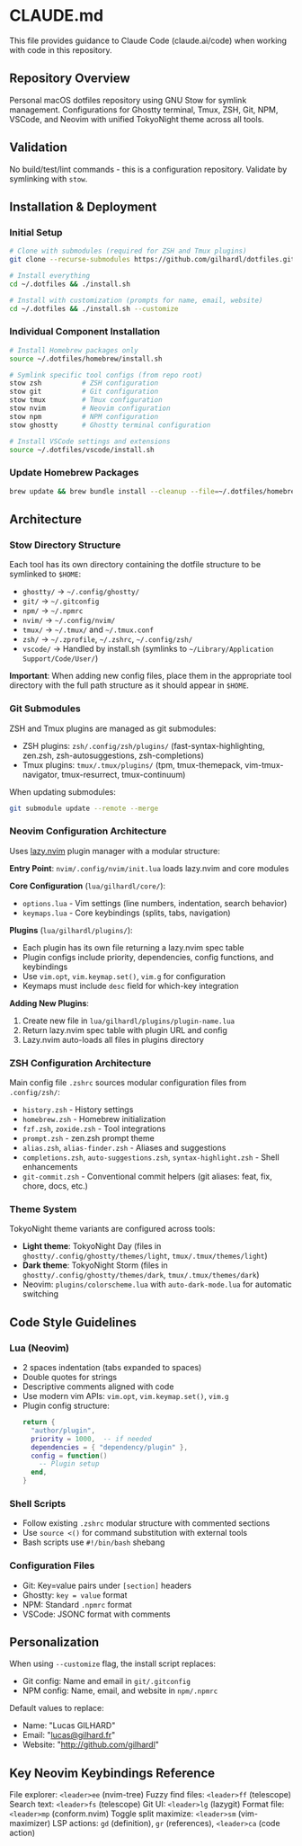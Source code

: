 # CLAUDE.md

This file provides guidance to Claude Code (claude.ai/code) when working with code in this repository.

## Repository Overview

Personal macOS dotfiles repository using GNU Stow for symlink management. Configurations for Ghostty terminal, Tmux, ZSH, Git, NPM, VSCode, and Neovim with unified TokyoNight theme across all tools.

## Validation

No build/test/lint commands - this is a configuration repository. Validate by symlinking with `stow`.

## Installation & Deployment

### Initial Setup
```bash
# Clone with submodules (required for ZSH and Tmux plugins)
git clone --recurse-submodules https://github.com/gilhardl/dotfiles.git ~/.dotfiles

# Install everything
cd ~/.dotfiles && ./install.sh

# Install with customization (prompts for name, email, website)
cd ~/.dotfiles && ./install.sh --customize
```

### Individual Component Installation
```bash
# Install Homebrew packages only
source ~/.dotfiles/homebrew/install.sh

# Symlink specific tool configs (from repo root)
stow zsh          # ZSH configuration
stow git          # Git configuration
stow tmux         # Tmux configuration
stow nvim         # Neovim configuration
stow npm          # NPM configuration
stow ghostty      # Ghostty terminal configuration

# Install VSCode settings and extensions
source ~/.dotfiles/vscode/install.sh
```

### Update Homebrew Packages
```bash
brew update && brew bundle install --cleanup --file=~/.dotfiles/homebrew/Brewfile && brew upgrade
```

## Architecture

### Stow Directory Structure
Each tool has its own directory containing the dotfile structure to be symlinked to `$HOME`:
- `ghostty/` -> `~/.config/ghostty/`
- `git/` -> `~/.gitconfig`
- `npm/` -> `~/.npmrc`
- `nvim/` -> `~/.config/nvim/`
- `tmux/` -> `~/.tmux/` and `~/.tmux.conf`
- `zsh/` -> `~/.zprofile`, `~/.zshrc`, `~/.config/zsh/`
- `vscode/` -> Handled by install.sh (symlinks to `~/Library/Application Support/Code/User/`)

**Important**: When adding new config files, place them in the appropriate tool directory with the full path structure as it should appear in `$HOME`.

### Git Submodules
ZSH and Tmux plugins are managed as git submodules:
- ZSH plugins: `zsh/.config/zsh/plugins/` (fast-syntax-highlighting, zen.zsh, zsh-autosuggestions, zsh-completions)
- Tmux plugins: `tmux/.tmux/plugins/` (tpm, tmux-themepack, vim-tmux-navigator, tmux-resurrect, tmux-continuum)

When updating submodules:
```bash
git submodule update --remote --merge
```

### Neovim Configuration Architecture
Uses [lazy.nvim](https://github.com/folke/lazy.nvim) plugin manager with a modular structure:

**Entry Point**: `nvim/.config/nvim/init.lua` loads lazy.nvim and core modules

**Core Configuration** (`lua/gilhardl/core/`):
- `options.lua` - Vim settings (line numbers, indentation, search behavior)
- `keymaps.lua` - Core keybindings (splits, tabs, navigation)

**Plugins** (`lua/gilhardl/plugins/`):
- Each plugin has its own file returning a lazy.nvim spec table
- Plugin configs include priority, dependencies, config functions, and keybindings
- Use `vim.opt`, `vim.keymap.set()`, `vim.g` for configuration
- Keymaps must include `desc` field for which-key integration

**Adding New Plugins**:
1. Create new file in `lua/gilhardl/plugins/plugin-name.lua`
2. Return lazy.nvim spec table with plugin URL and config
3. Lazy.nvim auto-loads all files in plugins directory

### ZSH Configuration Architecture
Main config file `.zshrc` sources modular configuration files from `.config/zsh/`:
- `history.zsh` - History settings
- `homebrew.zsh` - Homebrew initialization
- `fzf.zsh`, `zoxide.zsh` - Tool integrations
- `prompt.zsh` - zen.zsh prompt theme
- `alias.zsh`, `alias-finder.zsh` - Aliases and suggestions
- `completions.zsh`, `auto-suggestions.zsh`, `syntax-highlight.zsh` - Shell enhancements
- `git-commit.zsh` - Conventional commit helpers (git aliases: feat, fix, chore, docs, etc.)

### Theme System
TokyoNight theme variants are configured across tools:
- **Light theme**: TokyoNight Day (files in `ghostty/.config/ghostty/themes/light`, `tmux/.tmux/themes/light`)
- **Dark theme**: TokyoNight Storm (files in `ghostty/.config/ghostty/themes/dark`, `tmux/.tmux/themes/dark`)
- Neovim: `plugins/colorscheme.lua` with `auto-dark-mode.lua` for automatic switching

## Code Style Guidelines

### Lua (Neovim)
- 2 spaces indentation (tabs expanded to spaces)
- Double quotes for strings
- Descriptive comments aligned with code
- Use modern vim APIs: `vim.opt`, `vim.keymap.set()`, `vim.g`
- Plugin config structure:
  ```lua
  return {
    "author/plugin",
    priority = 1000,  -- if needed
    dependencies = { "dependency/plugin" },
    config = function()
      -- Plugin setup
    end,
  }
  ```

### Shell Scripts
- Follow existing `.zshrc` modular structure with commented sections
- Use `source <()` for command substitution with external tools
- Bash scripts use `#!/bin/bash` shebang

### Configuration Files
- Git: Key=value pairs under `[section]` headers
- Ghostty: `key = value` format
- NPM: Standard `.npmrc` format
- VSCode: JSONC format with comments

## Personalization

When using `--customize` flag, the install script replaces:
- Git config: Name and email in `git/.gitconfig`
- NPM config: Name, email, and website in `npm/.npmrc`

Default values to replace:
- Name: "Lucas GILHARD"
- Email: "lucas@gilhard.fr"
- Website: "http://github.com/gilhardl"

## Key Neovim Keybindings Reference

File explorer: `<leader>ee` (nvim-tree)
Fuzzy find files: `<leader>ff` (telescope)
Search text: `<leader>fs` (telescope)
Git UI: `<leader>lg` (lazygit)
Format file: `<leader>mp` (conform.nvim)
Toggle split maximize: `<leader>sm` (vim-maximizer)
LSP actions: `gd` (definition), `gr` (references), `<leader>ca` (code action)
